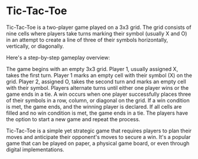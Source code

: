 # Tic-Tac-Toe
Tic-Tac-Toe is a two-player game played on a 3x3 grid. The grid consists of nine cells where players take turns marking their symbol (usually X and O) in an attempt to create a line of three of their symbols horizontally, vertically, or diagonally.

Here's a step-by-step gameplay overview:

The game begins with an empty 3x3 grid.
Player 1, usually assigned X, takes the first turn.
Player 1 marks an empty cell with their symbol (X) on the grid.
Player 2, assigned O, takes the second turn and marks an empty cell with their symbol.
Players alternate turns until either one player wins or the game ends in a tie.
A win occurs when one player successfully places three of their symbols in a row, column, or diagonal on the grid.
If a win condition is met, the game ends, and the winning player is declared.
If all cells are filled and no win condition is met, the game ends in a tie.
The players have the option to start a new game and repeat the process.

Tic-Tac-Toe is a simple yet strategic game that requires players to plan their moves and anticipate their opponent's moves to secure a win. It's a popular game that can be played on paper, a physical game board, or even through digital implementations.
